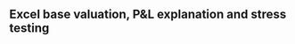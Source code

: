 Excel base valuation, P&L explanation and stress testing
------------------------------------------
